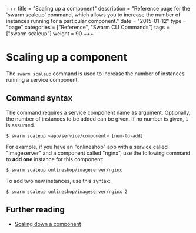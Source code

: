 +++
title = "Scaling up a component"
description = "Reference page for the 'swarm scaleup' command, which allows you to increase the number of instances running for a particular component."
date = "2015-01-12"
type = "page"
categories = ["Reference", "Swarm CLI Commands"]
tags = ["swarm scaleup"]
weight = 90
+++

# Scaling up a component

The `swarm scaleup` command is used to increase the number of instances running a service component.

## Command syntax

The command requires a service component name as argument. Optionally, the number of instances to be added can be given. If no number is given, `1` is assumed.

```nohighlight
$ swarm scaleup <app/service/component> [num-to-add]
```

For example, if you have an "onlineshop" app with a service called "imageserver" and a component called "nginx", use the following command to __add one__ instance for this component:

```nohighlight
$ swarm scaleup onlineshop/imageserver/nginx
```

To add two new instances, use this syntax:

```nohighlight
$ swarm scaleup onlineshop/imageserver/nginx 2
```

## Further reading

 * [Scaling down a component](/reference/cli/scaledown/)
